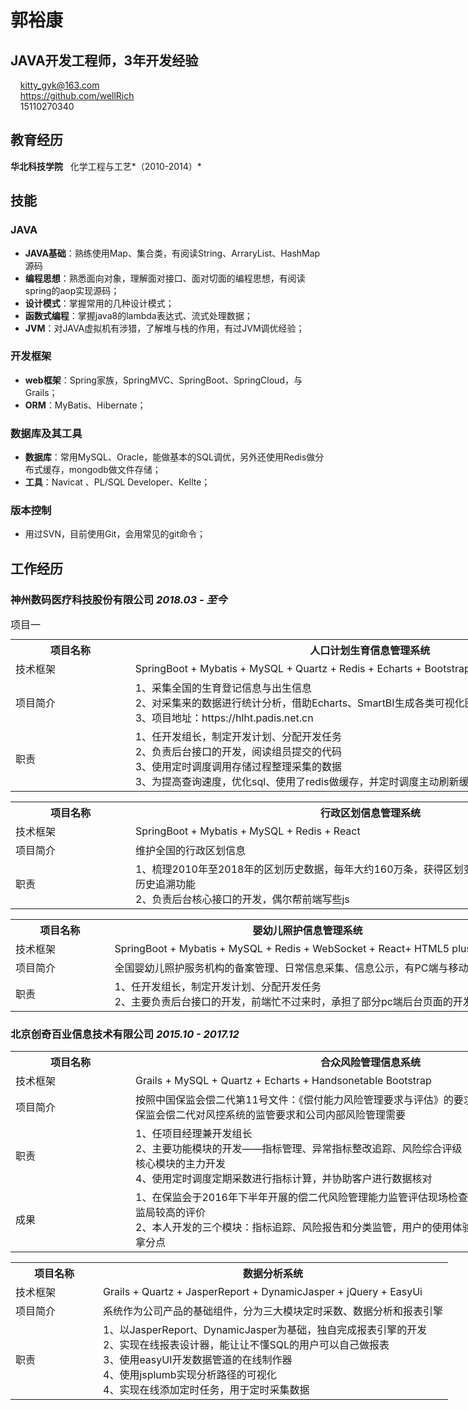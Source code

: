 <style type="text/css">
table {
width:100%;
border-collapse: collapse;
table-layout: fixed;
}

.content{
width: 90% !important;
word-break: break-word;
}

.first{
width: 15% !important;
}

.viss{
width:960px;
}
</style>
# <i class="fa fa-user"></i> 郭裕康
## JAVA开发工程师，3年开发经验
&nbsp;&nbsp;<i class="fa fa-envelope-square fa-lg"></i>&nbsp;&nbsp;kitty_gyk@163.com   
&nbsp;&nbsp;<i class="fa fa-github fa-lg"></i>&nbsp;&nbsp;https://github.com/wellRich   
&nbsp;&nbsp;<i class="fa fa-phone-square fa-lg"></i>&nbsp;&nbsp;15110270340   


## <i class="fa fa-bookmark"></i> 教育经历
<i class="fa fa-graduation-cap"></i> **<b>华北科技学院</b>**   &nbsp;&nbsp;化学工程与工艺*（2010-2014）*  


## <i class="fa fa-bookmark"></i> 技能

### JAVA
- **JAVA基础**：熟练使用Map、集合类，有阅读String、ArraryList、HashMap源码
- **编程思想**：熟悉面向对象，理解面对接口、面对切面的编程思想，有阅读spring的aop实现源码；
- **设计模式**：掌握常用的几种设计模式；
- **函数式编程**：掌握java8的lambda表达式、流式处理数据；
- **JVM**：对JAVA虚拟机有涉猎，了解堆与栈的作用，有过JVM调优经验；


### 开发框架
- **web框架**：Spring家族，SpringMVC、SpringBoot、SpringCloud，与Grails；
- **ORM**：MyBatis、Hibernate；


### 数据库及其工具
- **数据库**：常用MySQL、Oracle，能做基本的SQL调优，另外还使用Redis做分布式缓存，mongodb做文件存储；
- **工具**：Navicat 、PL/SQL Developer、Kellte；


### 版本控制
- 用过SVN，目前使用Git，会用常见的git命令；




## <i class="fa fa-bookmark"></i> 工作经历
### 神州数码医疗科技股份有限公司    *2018.03 - 至今*   

<div class="viss">
<table >
<caption style="text-align:left">项目一</caption>
<tr><th style="width:20%;">项目名称</th><th>人口计划生育信息管理系统</th></tr>
<tr >
<td class="first">技术框架</td><td class="content">SpringBoot + Mybatis + MySQL + Quartz + Redis + Echarts + Bootstrap + HTML5 plus + Mui</td>
</tr>

<tr>
<td class="first">项目简介</td><td class="content">1、采集全国的生育登记信息与出生信息</br>2、对采集来的数据进行统计分析，借助Echarts、SmartBI生成各类可视化图表数据，给人口专家提供资料</br>3、项目地址：https://hlht.padis.net.cn</td>
</tr>
<tr>
<td class="first">职责</td><td class="content">1、任开发组长，制定开发计划、分配开发任务</br>2、负责后台接口的开发，阅读组员提交的代码</br>3、使用定时调度调用存储过程整理采集的数据</br>3、为提高查询速度，优化sql、使用了redis做缓存，并定时调度主动刷新缓存</br></td>
</tr>
</table>
</div>

 
<div class="viss">
<table>
<tr><th style="width:20%;">项目名称</th><th>行政区划信息管理系统</th></tr>
<td class="first">技术框架</td><td  class="content">SpringBoot + Mybatis + MySQL + Redis + React</td>
</tr>

<tr>
<td class="first">项目简介</td><td class="content">维护全国的行政区划信息</td>
</tr>
<tr>
<td class="first">职责</td><td class="content">1、梳理2010年至2018年的区划历史数据，每年大约160万条，获得区划变更轨迹表，以支持行政区划的历史追溯功能</br>2、负责后台核心接口的开发，偶尔帮前端写些js</td>
</tr>
</table>
</div>


<div class="viss">
<table >
<tr><th style="width:20%;">项目名称</th><th>婴幼儿照护信息管理系统</th></tr>
<tr>
<td class="first">技术框架</td><td class="content">SpringBoot + Mybatis + MySQL + Redis + WebSocket + React+ HTML5 plus + Mui</td>
</tr>

<tr>
<td class="first">项目简介</td><td class="content">全国婴幼儿照护服务机构的备案管理、日常信息采集、信息公示，有PC端与移动端</td>
</tr>
<tr>
<td class="first">职责</td><td class="content">1、任开发组长，制定开发计划、分配开发任务</br>2、主要负责后台接口的开发，前端忙不过来时，承担了部分pc端后台页面的开发</td>
</tr>
</table>
</div>


### 北京创奇百业信息技术有限公司    *2015.10 - 2017.12*  

<div class="viss">
<table >
<tr><th style="width:20%;">项目名称</th><th>合众风险管理信息系统</th></tr>
<tr>
<td class="first">技术框架</td><td class="content">Grails + MySQL + Quartz + Echarts + Handsonetable Bootstrap</td>
</tr>

<tr>
<td class="first">项目简介</td><td class="content">按照中国保监会偿二代第11号文件：《偿付能力风险管理要求与评估》的要求，设计本系统系统，同时满足保监会偿二代对风控系统的监管要求和公司内部风险管理需要</td>
</tr>
<tr>
<td class="first">职责</td><td class="content">1、任项目经理兼开发组长</br>2、主要功能模块的开发——指标管理、异常指标整改追踪、风险综合评级（分类监管）模块和风险报告等核心模块的主力开发</br>4、使用定时调度定期采数进行指标计算，并协助客户进行数据核对</td>
</tr>
<tr>
<td class="first">成果</td><td class="content">1、在保监会于2016年下半年开展的偿二代风险管理能力监管评估现场检查活动中，本系统获得了山西保监局较高的评价</br>2、本人开发的三个模块：指标追踪、风险报告和分类监管，用户的使用体验良好，是保监局此次评估中的拿分点</br></td>
</tr>
</table>
</div>


<div class="viss">
<table >
<tr><th style="width:20%;">项目名称</th><th>数据分析系统</th></tr>
<tr>
<td class="first">技术框架</td><td class="content">Grails + Quartz + JasperReport + DynamicJasper + jQuery + EasyUi</td>
</tr>

<tr>
<td class="first">项目简介</td><td class="content">系统作为公司产品的基础组件，分为三大模块定时采数、数据分析和报表引擎</td>
</tr>
<tr>
<td class="first">职责</td><td class="content">1、以JasperReport、DynamicJasper为基础，独自完成报表引擎的开发</br>2、实现在线报表设计器，能让让不懂SQL的用户可以自己做报表</br>3、使用easyUI开发数据管道的在线制作器</br>4、使用jsplumb实现分析路径的可视化</br>4、实现在线添加定时任务，用于定时采集数据</td>
</tr>
</table>
</div>
